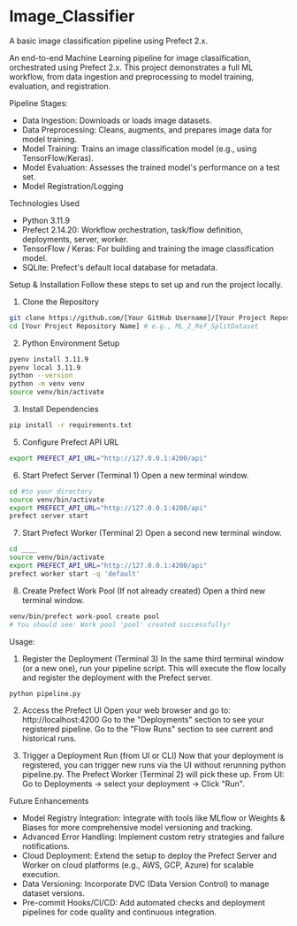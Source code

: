 # Image_Classifier
A basic image classification pipeline using Prefect 2.x. 

An end-to-end Machine Learning pipeline for image classification, orchestrated using Prefect 2.x. This project demonstrates a full ML workflow, from data ingestion and preprocessing to model training, evaluation, and registration. 

Pipeline Stages:
- Data Ingestion: Downloads or loads image datasets.
- Data Preprocessing: Cleans, augments, and prepares image data for model training.
- Model Training: Trains an image classification model (e.g., using TensorFlow/Keras).
- Model Evaluation: Assesses the trained model's performance on a test set.
- Model Registration/Logging

Technologies Used
- Python 3.11.9
- Prefect 2.14.20: Workflow orchestration, task/flow definition, deployments, server, worker.
- TensorFlow / Keras: For building and training the image classification model.
- SQLite: Prefect's default local database for metadata.


Setup & Installation
Follow these steps to set up and run the project locally.
1. Clone the Repository

```Bash
git clone https://github.com/[Your GitHub Username]/[Your Project Repository Name].git
cd [Your Project Repository Name] # e.g., ML_2_Ref_SplitDataset
```

2. Python Environment Setup

```Bash
pyenv install 3.11.9
pyenv local 3.11.9
python --version
python -m venv venv
source venv/bin/activate
```

3. Install Dependencies
```Bash
pip install -r requirements.txt
```

5. Configure Prefect API URL

```Bash
export PREFECT_API_URL="http://127.0.0.1:4200/api"
```

6. Start Prefect Server (Terminal 1)
Open a new terminal window.

```Bash
cd #to your directory
source venv/bin/activate 
export PREFECT_API_URL="http://127.0.0.1:4200/api"
prefect server start
```

7. Start Prefect Worker (Terminal 2)
Open a second new terminal window.
```Bash
cd ____
source venv/bin/activate 
export PREFECT_API_URL="http://127.0.0.1:4200/api"
prefect worker start -q 'default'
```

8. Create Prefect Work Pool (If not already created)
Open a third new terminal window.
```Bash
venv/bin/prefect work-pool create pool
# You should see: Work pool 'pool' created successfully!
```

Usage: 
1. Register the Deployment (Terminal 3)
In the same third terminal window (or a new one), run your pipeline script. This will execute the flow locally and register the deployment with the Prefect server.
```Bash
python pipeline.py
```

2. Access the Prefect UI
Open your web browser and go to: http://localhost:4200
Go to the "Deployments" section to see your registered pipeline.
Go to the "Flow Runs" section to see current and historical runs.

3. Trigger a Deployment Run (from UI or CLI)
Now that your deployment is registered, you can trigger new runs via the UI without rerunning python pipeline.py. The Prefect Worker (Terminal 2) will pick these up.
From UI: Go to Deployments -> select your deployment -> Click "Run".


Future Enhancements
- Model Registry Integration: Integrate with tools like MLflow or Weights & Biases for more comprehensive model versioning and tracking.
- Advanced Error Handling: Implement custom retry strategies and failure notifications.
- Cloud Deployment: Extend the setup to deploy the Prefect Server and Worker on cloud platforms (e.g., AWS, GCP, Azure) for scalable execution.
- Data Versioning: Incorporate DVC (Data Version Control) to manage dataset versions.
- Pre-commit Hooks/CI/CD: Add automated checks and deployment pipelines for code quality and continuous integration.

